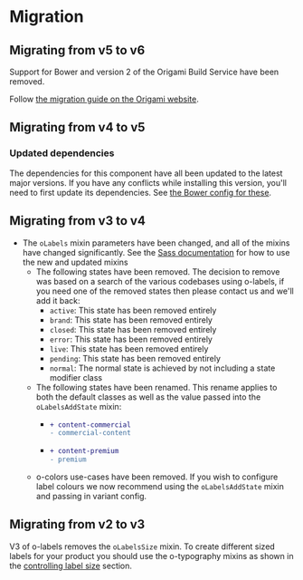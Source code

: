 # Migration

## Migrating from v5 to v6

Support for Bower and version 2 of the Origami Build Service have been removed.

Follow [the migration guide on the Origami website](https://origami.ft.com/documentation/tutorials/bower-to-npm/).

## Migrating from v4 to v5

### Updated dependencies

The dependencies for this component have all been updated to the latest major versions.
If you have any conflicts while installing this version, you'll need to first update
its dependencies. See [the Bower config for these](./bower.json).

## Migrating from v3 to v4

- The `oLabels` mixin parameters have been changed, and all of the mixins have changed significantly. See the [Sass documentation](README.md#sass) for how to use the new and updated mixins
  - The following states have been removed. The decision to remove was based on a search of the various codebases using o-labels, if you need one of the removed states then please contact us and we'll add it back:
    - `active`: This state has been removed entirely
    - `brand`: This state has been removed entirely
    - `closed`: This state has been removed entirely
    - `error`: This state has been removed entirely
    - `live`: This state has been removed entirely
    - `pending`: This state has been removed entirely
    - `normal`: The normal state is achieved by not including a state modifier class
  - The following states have been renamed. This rename applies to both the default classes as well as the value passed into the `oLabelsAddState` mixin:
    - ```diff
      + content-commercial
      - commercial-content
      ```
    - ```diff
      + content-premium
      - premium
      ```
  - o-colors use-cases have been removed. If you wish to configure label colours we now recommend using the `oLabelsAddState` mixin and passing in variant config.

## Migrating from v2 to v3

V3 of o-labels removes the `oLabelsSize` mixin. To create different sized labels for your product you should use the o-typography mixins as shown in the [controlling label size](README.md#controlling-label-size) section.
